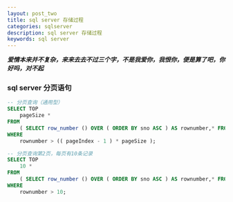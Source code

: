 ```yaml
---
layout: post_two
title: sql server 存储过程
categories: sqlserver
description: sql server 存储过程
keywords: sql server
---
```


***爱情本来并不复杂，来来去去不过三个字，不是我爱你，我恨你，便是算了吧，你好吗，对不起***  

### sql server 分页语句
```sql
-- 分页查询（通用型）
SELECT TOP
	pageSize * 
FROM
	( SELECT row_number () OVER ( ORDER BY sno ASC ) AS rownumber,* FROM student ) temp_row 
WHERE
	rownumber > (( pageIndex - 1 ) * pageSize );

-- 分页查询第2页，每页有10条记录
SELECT TOP
	10 * 
FROM
	( SELECT row_number () OVER ( ORDER BY sno ASC ) AS rownumber,* FROM student ) temp_row 
WHERE
	rownumber > 10;
```











